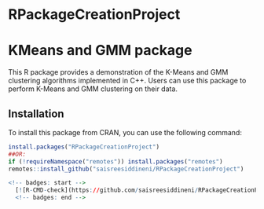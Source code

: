 # RPackageCreationProject
# KMeans and GMM package

This R package provides a demonstration of the K-Means and GMM clustering algorithms implemented in C++. Users can use this package to perform K-Means and GMM clustering on their data.

## Installation

To install this package from CRAN, you can use the following command:

```R
install.packages("RPackageCreationProject")
##OR:
if (!requireNamespace("remotes")) install.packages("remotes")
remotes::install_github("saisreesiddineni/RPackageCreationProject")

<!-- badges: start -->
  [![R-CMD-check](https://github.com/saisreesiddineni/RPackageCreationProject/actions/workflows/R-CMD-check.yaml/badge.svg)](https://github.com/saisreesiddineni/RPackageCreationProject/actions/workflows/R-CMD-check.yaml)
  <!-- badges: end -->